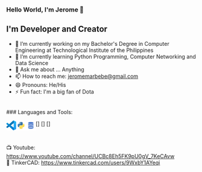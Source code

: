 ### Hello World, I'm Jerome 👋

## I'm Developer and Creator
- 🔭 I’m currently working on my Bachelor's Degree in Computer Engineering at Technological Institute of the Philippines
- 🌱 I’m currently learning Python Programming, Computer Networking and Data Science
- 💬 Ask me about ... Anything
- 📫 How to reach me: jeromemarbebe@gmail.com
- 😄 Pronouns: He/His
- ⚡ Fun fact: I'm a big fan of Dota

<br />
### Languages and Tools:

[<img align="left" alt="Visual Studio Code" width="26px" src="https://raw.githubusercontent.com/github/explore/80688e429a7d4ef2fca1e82350fe8e3517d3494d/topics/visual-studio-code/visual-studio-code.png" />]
[<img align="left" alt="python" width="26px" src="https://raw.githubusercontent.com/github/explore/80688e429a7d4ef2fca1e82350fe8e3517d3494d/topics/python/python.png" />]
[<img align="left" alt="SQL" width="26px" src="https://raw.githubusercontent.com/github/explore/80688e429a7d4ef2fca1e82350fe8e3517d3494d/topics/sql/sql.png" />]

<br />

📺 Youtube: https://www.youtube.com/channel/UCBc8Eh5FK9pU0gV_7KeCAvw
<br />
🔧 TinkerCAD: https://www.tinkercad.com/users/9WxbY1AYeqi

<!--
**Jxrom/Jxrom** is a ✨ _special_ ✨ repository because its `README.md` (this file) appears on your GitHub profile.

Here are some ideas to get you started:

- 🔭 I’m currently working on ... 
- 🌱 I’m currently learning ... 
- 👯 I’m looking to collaborate on ...
- 🤔 I’m looking for help with ...
- 💬 Ask me about ...
- 📫 How to reach me: ...
- 😄 Pronouns: ...
- ⚡ Fun fact: ...
-->
